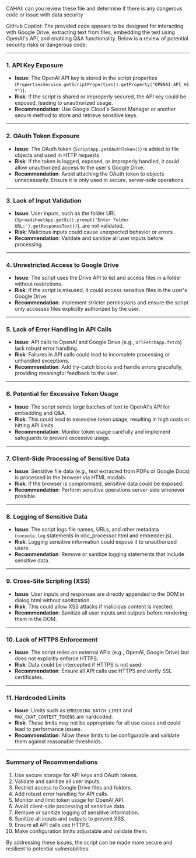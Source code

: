 CAHAI: can you review these file and determine if there is any dangerous code or issue with data security

GitHub Copilot: The provided code appears to be designed for interacting with Google Drive, extracting text from files, embedding the text using OpenAI's API, and enabling Q&A functionality. Below is a review of potential security risks or dangerous code:

---

### **1. API Key Exposure**

- **Issue**: The OpenAI API key is stored in the script properties (`PropertiesService.getScriptProperties().getProperty("OPENAI_API_KEY")`).
- **Risk**: If the script is shared or improperly secured, the API key could be exposed, leading to unauthorized usage.
- **Recommendation**: Use Google Cloud's Secret Manager or another secure method to store and retrieve sensitive keys.

---

### **2. OAuth Token Exposure**

- **Issue**: The OAuth token (`ScriptApp.getOAuthToken()`) is added to file objects and used in HTTP requests.
- **Risk**: If the token is logged, exposed, or improperly handled, it could allow unauthorized access to the user's Google Drive.
- **Recommendation**: Avoid attaching the OAuth token to objects unnecessarily. Ensure it is only used in secure, server-side operations.

---

### **3. Lack of Input Validation**

- **Issue**: User inputs, such as the folder URL (`SpreadsheetApp.getUi().prompt('Enter Folder URL:').getResponseText()`), are not validated.
- **Risk**: Malicious inputs could cause unexpected behavior or errors.
- **Recommendation**: Validate and sanitize all user inputs before processing.

---

### **4. Unrestricted Access to Google Drive**

- **Issue**: The script uses the Drive API to list and access files in a folder without restrictions.
- **Risk**: If the script is misused, it could access sensitive files in the user's Google Drive.
- **Recommendation**: Implement stricter permissions and ensure the script only accesses files explicitly authorized by the user.

---

### **5. Lack of Error Handling in API Calls**

- **Issue**: API calls to OpenAI and Google Drive (e.g., `UrlFetchApp.fetch`) lack robust error handling.
- **Risk**: Failures in API calls could lead to incomplete processing or unhandled exceptions.
- **Recommendation**: Add try-catch blocks and handle errors gracefully, providing meaningful feedback to the user.

---

### **6. Potential for Excessive Token Usage**

- **Issue**: The script sends large batches of text to OpenAI's API for embedding and Q&A.
- **Risk**: This could lead to excessive token usage, resulting in high costs or hitting API limits.
- **Recommendation**: Monitor token usage carefully and implement safeguards to prevent excessive usage.

---

### **7. Client-Side Processing of Sensitive Data**

- **Issue**: Sensitive file data (e.g., text extracted from PDFs or Google Docs) is processed in the browser via HTML modals.
- **Risk**: If the browser is compromised, sensitive data could be exposed.
- **Recommendation**: Perform sensitive operations server-side whenever possible.

---

### **8. Logging of Sensitive Data**

- **Issue**: The script logs file names, URLs, and other metadata (`console.log` statements in doc_processor.html and embedder.js).
- **Risk**: Logging sensitive information could expose it to unauthorized users.
- **Recommendation**: Remove or sanitize logging statements that include sensitive data.

---

### **9. Cross-Site Scripting (XSS)**

- **Issue**: User inputs and responses are directly appended to the DOM in dialog.html without sanitization.
- **Risk**: This could allow XSS attacks if malicious content is injected.
- **Recommendation**: Sanitize all user inputs and outputs before rendering them in the DOM.

---

### **10. Lack of HTTPS Enforcement**

- **Issue**: The script relies on external APIs (e.g., OpenAI, Google Drive) but does not explicitly enforce HTTPS.
- **Risk**: Data could be intercepted if HTTPS is not used.
- **Recommendation**: Ensure all API calls use HTTPS and verify SSL certificates.

---

### **11. Hardcoded Limits**

- **Issue**: Limits such as `EMBEDDING_BATCH_LIMIT` and `MAX_CHAT_CONTEXT_TOKENS` are hardcoded.
- **Risk**: These limits may not be appropriate for all use cases and could lead to performance issues.
- **Recommendation**: Allow these limits to be configurable and validate them against reasonable thresholds.

---

### **Summary of Recommendations**

1. Use secure storage for API keys and OAuth tokens.
2. Validate and sanitize all user inputs.
3. Restrict access to Google Drive files and folders.
4. Add robust error handling for API calls.
5. Monitor and limit token usage for OpenAI API.
6. Avoid client-side processing of sensitive data.
7. Remove or sanitize logging of sensitive information.
8. Sanitize all inputs and outputs to prevent XSS.
9. Ensure all API calls use HTTPS.
10. Make configuration limits adjustable and validate them.

By addressing these issues, the script can be made more secure and resilient to potential vulnerabilities.
